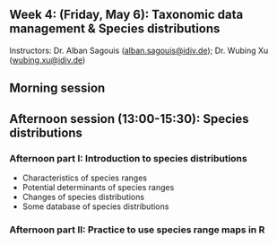 ## Week 4: (Friday, May 6): Taxonomic data management & Species distributions

Instructors: Dr. Alban Sagouis (alban.sagouis@idiv.de); Dr. Wubing Xu (wubing.xu@idiv.de)

## Morning session

## Afternoon session (13:00-15:30): Species distributions
### Afternoon part I: Introduction to species distributions

- Characteristics of species ranges
- Potential determinants of species ranges
- Changes of species distributions
- Some database of species distributions

### Afternoon part II: Practice to use species range maps in R

